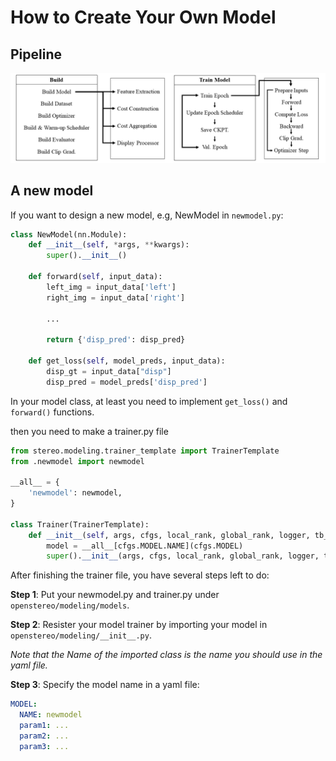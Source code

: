 # How to Create Your Own Model
## Pipeline
![Pipeline](../misc/pipeline.png)

## A new model
If you want to design a new model, e.g, NewModel in `newmodel.py`:
```python
class NewModel(nn.Module):
    def __init__(self, *args, **kwargs):
        super().__init__()

    def forward(self, input_data):
        left_img = input_data['left']
        right_img = input_data['right']
        
        ...
        
        return {'disp_pred': disp_pred}
    
    def get_loss(self, model_preds, input_data):
        disp_gt = input_data["disp"] 
        disp_pred = model_preds['disp_pred']
```
 In your model class, at least you need to implement `get_loss()` and `forward()` functions.

then you need to make a trainer.py file
```python
from stereo.modeling.trainer_template import TrainerTemplate
from .newmodel import newmodel

__all__ = {
    'newmodel': newmodel,
}

class Trainer(TrainerTemplate):
    def __init__(self, args, cfgs, local_rank, global_rank, logger, tb_writer):
        model = __all__[cfgs.MODEL.NAME](cfgs.MODEL)
        super().__init__(args, cfgs, local_rank, global_rank, logger, tb_writer, model)
```
After finishing the trainer file, you have several steps left to do:

**Step 1**: Put your newmodel.py and trainer.py under `openstereo/modeling/models`.

**Step 2**: Resister your model trainer by importing your model in `openstereo/modeling/__init__.py`.

*Note that the Name of the imported class is the name you should use in the yaml file.*

**Step 3**: Specify the model name in a yaml file:
```yaml
MODEL:
  NAME: newmodel
  param1: ...
  param2: ...
  param3: ...
```
